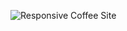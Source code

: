 ![Responsive Coffee Site](https://github.com/acharyasandesh/acharyasandesh.github.io/blob/main/websiteBuildingProject/Coffee/img/sitePic.jpg)
